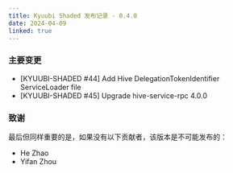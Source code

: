 ```yaml
---
title: Kyuubi Shaded 发布记录 - 0.4.0
date: 2024-04-09
linked: true
---
```

<!---
  Licensed under the Apache License, Version 2.0 (the "License");
  you may not use this file except in compliance with the License.
  You may obtain a copy of the License at

   http://www.apache.org/licenses/LICENSE-2.0

  Unless required by applicable law or agreed to in writing, software
  distributed under the License is distributed on an "AS IS" BASIS,
  WITHOUT WARRANTIES OR CONDITIONS OF ANY KIND, either express or implied.
  See the License for the specific language governing permissions and
  limitations under the License. See accompanying LICENSE file.
-->

### 主要变更

- [KYUUBI-SHADED #44] Add Hive DelegationTokenIdentifier ServiceLoader file
- [KYUUBI-SHADED #45] Upgrade hive-service-rpc 4.0.0

### 致谢

最后但同样重要的是，如果没有以下贡献者，该版本是不可能发布的：

* He Zhao
* Yifan Zhou
